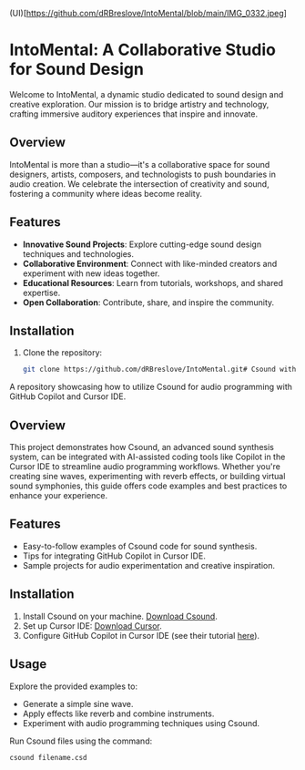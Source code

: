 (UI)[https://github.com/dRBreslove/IntoMental/blob/main/IMG_0332.jpeg]

# IntoMental: A Collaborative Studio for Sound Design

Welcome to IntoMental, a dynamic studio dedicated to sound design and creative exploration. Our mission is to bridge artistry and technology, crafting immersive auditory experiences that inspire and innovate.

## Overview
IntoMental is more than a studio—it's a collaborative space for sound designers, artists, composers, and technologists to push boundaries in audio creation. We celebrate the intersection of creativity and sound, fostering a community where ideas become reality.

## Features
- **Innovative Sound Projects**: Explore cutting-edge sound design techniques and technologies.
- **Collaborative Environment**: Connect with like-minded creators and experiment with new ideas together.
- **Educational Resources**: Learn from tutorials, workshops, and shared expertise.
- **Open Collaboration**: Contribute, share, and inspire the community.

## Installation
1. Clone the repository:
   ```bash
   git clone https://github.com/dRBreslove/IntoMental.git# Csound with Copilot and Cursor IDE

A repository showcasing how to utilize Csound for audio programming with GitHub Copilot and Cursor IDE.

## Overview
This project demonstrates how Csound, an advanced sound synthesis system, can be integrated with AI-assisted coding tools like Copilot in the Cursor IDE to streamline audio programming workflows. Whether you're creating sine waves, experimenting with reverb effects, or building virtual sound symphonies, this guide offers code examples and best practices to enhance your experience.

## Features
- Easy-to-follow examples of Csound code for sound synthesis.
- Tips for integrating GitHub Copilot in Cursor IDE.
- Sample projects for audio experimentation and creative inspiration.

## Installation
1. Install Csound on your machine. [Download Csound](https://csound.com/download.html).
2. Set up Cursor IDE: [Download Cursor](https://cursor.fan).
3. Configure GitHub Copilot in Cursor IDE (see their tutorial [here](https://cursor.fan/tutorial/HowTo/how-to-configure-github-copilot-in-cursor/)).

## Usage
Explore the provided examples to:
- Generate a simple sine wave.
- Apply effects like reverb and combine instruments.
- Experiment with audio programming techniques using Csound.

Run Csound files using the command:
```bash
csound filename.csd
